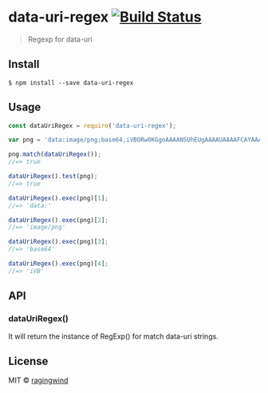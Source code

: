 # data-uri-regex [![Build Status](https://travis-ci.org/ragingwind/data-uri-regex.svg?branch=master)](https://travis-ci.org/ragingwind/data-uri-regex)

> Regexp for data-uri


## Install

```
$ npm install --save data-uri-regex
```


## Usage

```js
const dataUriRegex = require('data-uri-regex');

var png = 'data:image/png;base64,iVBORw0KGgoAAAANSUhEUgAAAAUAAAAFCAYAAACNbyblAAAAHElEQVQI12P4//8/w38GIAXDIBKE0DHxgljNBAAO9TXL0Y4OHwAAAABJRU5ErkJggg=='

png.match(dataUriRegex());
//=> true

dataUriRegex().test(png);
//=> true

dataUriRegex().exec(png)[1];
//=> 'data:'

dataUriRegex().exec(png)[2];
//=> 'image/png'

dataUriRegex().exec(png)[3];
//=> 'base64'

dataUriRegex().exec(png)[4];
//=> 'iVB'
```


## API

### dataUriRegex()

It will return the instance of RegExp() for match data-uri strings.

## License

MIT © [ragingwind](http://ragingwind.me)

